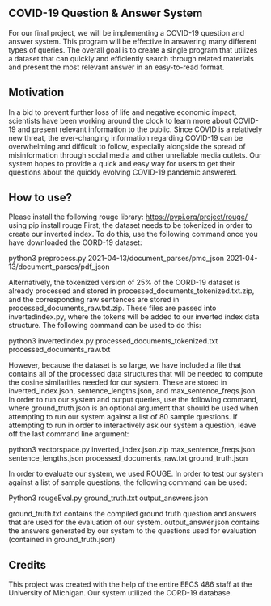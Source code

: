 ## COVID-19 Question & Answer System
For our final project, we will be implementing a COVID-19 question and answer system. This program will be effective in answering many different types of queries. The overall goal is to create a single program that utilizes a dataset that can quickly and efficiently search through related materials and present the most relevant answer in an easy-to-read format. 

## Motivation
In a bid to prevent further loss of life and negative economic impact, scientists have been working around the clock to learn more about COVID-19 and present relevant information to the public. Since COVID is a relatively new threat, the ever-changing information regarding COVID-19 can be overwhelming and difficult to follow, especially alongside the spread of misinformation through social media and other unreliable media outlets. Our system hopes to provide a quick and easy way for users to get their questions about the quickly evolving COVID-19 pandemic answered. 

## How to use?
Please install the following rouge library: https://pypi.org/project/rouge/ using pip install rouge
First, the dataset needs to be tokenized in order to create our inverted index. To do this, use the following command once you have downloaded the CORD-19 dataset:

python3 preprocess.py 2021-04-13/document_parses/pmc_json 2021-04-13/document_parses/pdf_json

Alternatively, the tokenized version of 25% of the CORD-19 dataset is already processed and stored in processed_documents_tokenized.txt.zip, and the corresponding raw sentences  are stored in processed_documents_raw.txt.zip. These files are passed into invertedindex.py, where the tokens will be added to our inverted index data structure. The following command can be used to do this:

python3 invertedindex.py processed_documents_tokenized.txt processed_documents_raw.txt

However, because the dataset is so large, we have included a file that contains all of the processed data structures that will be needed to compute the cosine similarities needed for our system. These are stored in inverted_index.json, sentence_lengths.json, and max_sentence_freqs.json. 
In order to run our system and output queries, use the following command, where ground_truth.json is an optional argument that should be used when attempting to run our system against a list of 80 sample questions. If attempting to run in order to interactively ask our system a question, leave off the last command line argument:

python3 vectorspace.py inverted_index.json.zip max_sentence_freqs.json sentence_lengths.json processed_documents_raw.txt ground_truth.json 

In order to evaluate our system, we used ROUGE. In order to test our system against a list of sample questions, the following command can be used:

Python3 rougeEval.py ground_truth.txt output_answers.json

ground_truth.txt contains the compiled ground truth question and answers that are used for the evaluation of our system. 
output_answer.json contains the answers generated by our system to the questions used for evaluation (contained in ground_truth.json)

## Credits
This project was created with the help of the entire EECS 486 staff at the University of Michigan. Our system utilized the CORD-19 database.

